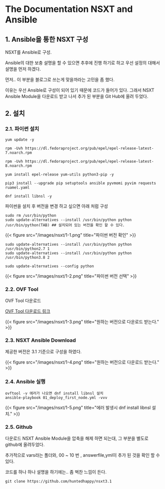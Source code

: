 # The Documentation NSXT and Ansible


## 1. Ansible을 통한 NSXT 구성
NSXT를 Ansible로 구성.

Ansible의 대한 보충 설명을 할 수 있으면 추후에 진행 하기로 하고 우선 설정의 대해서 설명을 먼저 하겠다.

먼저.. 이 부분을 블로그로 쓰는게 맞을까라는 고민을 좀 했다. 

이유는 우선 Ansible로 구성이 되어 있기 때문에 코드가 들어가 있다. 그래서 NSXT Ansible Module을 다운로드 받고 나서 추가 된 부분을 Git Hub에 올려 두었다.

## 2. 설치

### 2.1. 파이썬 설치

```shell
yum update -y

rpm -Uvh https://dl.fedoraproject.org/pub/epel/epel-release-latest-7.noarch.rpm

rpm -Uvh https://dl.fedoraproject.org/pub/epel/epel-release-latest-8.noarch.rpm

yum install epel-release yum-utils python3-pip -y

pip3 install --upgrade pip setuptools ansible pyvmomi pyvim requests ruamel.yaml

dnf install libnsl -y
```

파이썬을 설치 후 버전을 변경 하고 싶으면 아래 처럼 구성
```shell
sudo rm /usr/bin/python
sudo update-alternatives --install /usr/bin/python python /usr/bin/python(TAB) ## 설치되어 있는 버전을 확인 할 수 있다.
```
{{< figure src="/images/nsxt/1-1.png" title="파이썬 버전 확인" >}}

```shell
sudo update-alternatives --install /usr/bin/python python /usr/bin/python2.7 1
sudo update-alternatives --install /usr/bin/python python /usr/bin/python3.8 2

sudo update-alternatives --config python
```
{{< figure src="/images/nsxt/1-2.png" title="파이썬 버전 선택" >}}


### 2.2. OVF Tool
OVF Tool 다운로드

[<i class="fas fa-link"></i> OVF Tool 다운로드 링크](https://developer.vmware.com/web/tool/4.4.0/ovf)

{{< figure src="/images/nsxt/1-3.png" title="원하는 버전으로 다운로드 받는다." >}}

### 2.3. NSXT Ansible Download
제공한 버전은 3.1 기준으로 구성을 하였다.

{{< figure src="/images/nsxt/1-4.png" title="원하는 버전으로 다운로드 받는다." >}}

### 2.4. Ansible 실행
```shell
ovftool -v 에러가 나오면 dnf install libnsl 설치
ansible-playbook 01_deploy_first_node.yml -vvv
```
{{< figure src="/images/nsxt/1-5.png" title="에러 발생시 dnf install libnsl 설치." >}}

### 2.5. Github

다운로드 NSXT Ansible Module을 압축을 해제 하면 되는대, 그 부분을 별도로 github에 올려두었다.

추가적으로 vars라는 폴더와, 00 ~ 10 번 , answerfile,yml이 추가 된 것을 확인 할 수 있다.

코드를 하나 하나 설명을 하기에는.. 좀 벅찬 느낌이 든다.


```shell
git clone https://github.com/huntedhappy/nsxt3.1
```
